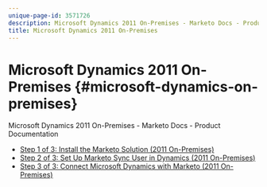 ```yaml
---
unique-page-id: 3571726
description: Microsoft Dynamics 2011 On-Premises - Marketo Docs - Product Documentation
title: Microsoft Dynamics 2011 On-Premises
---
```


# Microsoft Dynamics 2011 On-Premises {#microsoft-dynamics-on-premises}

Microsoft Dynamics 2011 On-Premises - Marketo Docs - Product Documentation

* [Step 1 of 3: Install the Marketo Solution (2011 On-Premises)](microsoft-dynamics-2011-on-premises/step-1-of-3-install-the-marketo-solution-(2011-on-premises).md)
* [Step 2 of 3: Set Up Marketo Sync User in Dynamics (2011 On-Premises)](microsoft-dynamics-2011-on-premises/step-2-of-3-set-up-marketo-sync-user-in-dynamics-(2011-on-premises).md)
* [Step 3 of 3: Connect Microsoft Dynamics with Marketo (2011 On-Premises)](microsoft-dynamics-2011-on-premises/step-3-of-3-connect-microsoft-dynamics-with-marketo-(2011-on-premises).md)

